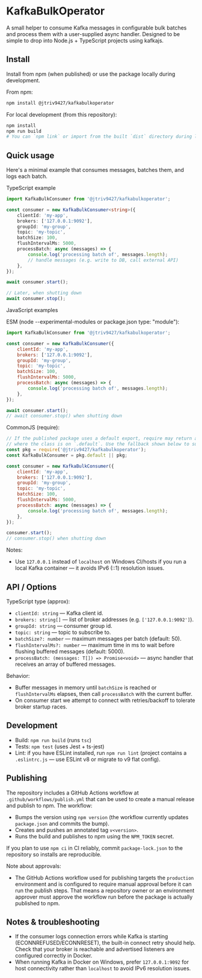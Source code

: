 # KafkaBulkOperator

A small helper to consume Kafka messages in configurable bulk batches and process them with a user-supplied async handler. Designed to be simple to drop into Node.js + TypeScript projects using kafkajs.

## Install

Install from npm (when published) or use the package locally during development.

From npm:

```bash
npm install @jtriv9427/kafkabulkoperator
```

For local development (from this repository):

```bash
npm install
npm run build
# You can `npm link` or import from the built `dist` directory during local testing
```

## Quick usage

Here's a minimal example that consumes messages, batches them, and logs each batch.

TypeScript example

```ts
import KafkaBulkConsumer from '@jtriv9427/kafkabulkoperator';

const consumer = new KafkaBulkConsumer<string>({
	clientId: 'my-app',
	brokers: ['127.0.0.1:9092'],
	groupId: 'my-group',
	topic: 'my-topic',
	batchSize: 100,
	flushIntervalMs: 5000,
	processBatch: async (messages) => {
		console.log('processing batch of', messages.length);
		// handle messages (e.g. write to DB, call external API)
	},
});

await consumer.start();

// Later, when shutting down
await consumer.stop();
```

JavaScript examples

ESM (node --experimental-modules or package.json type: "module"):

```js
import KafkaBulkConsumer from '@jtriv9427/kafkabulkoperator';

const consumer = new KafkaBulkConsumer({
	clientId: 'my-app',
	brokers: ['127.0.0.1:9092'],
	groupId: 'my-group',
	topic: 'my-topic',
	batchSize: 100,
	flushIntervalMs: 5000,
	processBatch: async (messages) => {
		console.log('processing batch of', messages.length);
	},
});

await consumer.start();
// await consumer.stop() when shutting down
```

CommonJS (require):

```js
// If the published package uses a default export, require may return an object
// where the class is on `.default`. Use the fallback shown below to support both shapes.
const pkg = require('@jtriv9427/kafkabulkoperator');
const KafkaBulkConsumer = pkg.default || pkg;

const consumer = new KafkaBulkConsumer({
	clientId: 'my-app',
	brokers: ['127.0.0.1:9092'],
	groupId: 'my-group',
	topic: 'my-topic',
	batchSize: 100,
	flushIntervalMs: 5000,
	processBatch: async (messages) => {
		console.log('processing batch of', messages.length);
	},
});

consumer.start();
// consumer.stop() when shutting down
```

Notes:
- Use `127.0.0.1` instead of `localhost` on Windows CI/hosts if you run a local Kafka container — it avoids IPv6 (::1) resolution issues.

## API / Options

TypeScript type (approx):

- `clientId: string` — Kafka client id.
- `brokers: string[]` — list of broker addresses (e.g. `['127.0.0.1:9092']`).
- `groupId: string` — consumer group id.
- `topic: string` — topic to subscribe to.
- `batchSize?: number` — maximum messages per batch (default: 50).
- `flushIntervalMs?: number` — maximum time in ms to wait before flushing buffered messages (default: 5000).
- `processBatch: (messages: T[]) => Promise<void>` — async handler that receives an array of buffered messages.

Behavior:
- Buffer messages in memory until `batchSize` is reached or `flushIntervalMs` elapses, then call `processBatch` with the current buffer.
- On consumer start we attempt to connect with retries/backoff to tolerate broker startup races.

## Development

- Build: `npm run build` (runs `tsc`)
- Tests: `npm test` (uses Jest + ts-jest)
- Lint: if you have ESLint installed, run `npm run lint` (project contains a `.eslintrc.js` — use ESLint v8 or migrate to v9 flat config).

## Publishing

The repository includes a GitHub Actions workflow at `.github/workflows/publish.yml` that can be used to create a manual release and publish to npm. The workflow:

- Bumps the version using `npm version` (the workflow currently updates `package.json` and commits the bump).
- Creates and pushes an annotated tag `v<version>`.
- Runs the build and publishes to npm using the `NPM_TOKEN` secret.

If you plan to use `npm ci` in CI reliably, commit `package-lock.json` to the repository so installs are reproducible.

Note about approvals:
- The GitHub Actions workflow used for publishing targets the `production` environment and is configured to require manual approval before it can run the publish steps. That means a repository owner or an environment approver must approve the workflow run before the package is actually published to npm.



## Notes & troubleshooting

- If the consumer logs connection errors while Kafka is starting (ECONNREFUSED/ECONNRESET), the built-in connect retry should help. Check that your broker is reachable and advertised listeners are configured correctly in Docker.
- When running Kafka in Docker on Windows, prefer `127.0.0.1:9092` for host connectivity rather than `localhost` to avoid IPv6 resolution issues.
